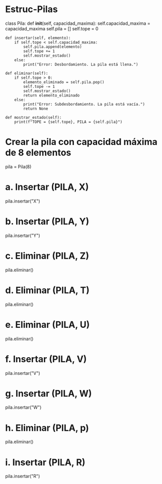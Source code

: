 # Estruc-Pilas
class Pila:
    def __init__(self, capacidad_maxima):
        self.capacidad_maxima = capacidad_maxima
        self.pila = []
        self.tope = 0

    def insertar(self, elemento):
        if self.tope < self.capacidad_maxima:
            self.pila.append(elemento)
            self.tope += 1
            self.mostrar_estado()
        else:
            print("Error: Desbordamiento. La pila está llena.")

    def eliminar(self):
        if self.tope > 0:
            elemento_eliminado = self.pila.pop()
            self.tope -= 1
            self.mostrar_estado()
            return elemento_eliminado
        else:
            print("Error: Subdesbordamiento. La pila está vacía.")
            return None

    def mostrar_estado(self):
        print(f"TOPE = {self.tope}, PILA = {self.pila}")

# Crear la pila con capacidad máxima de 8 elementos
pila = Pila(8)

# a. Insertar (PILA, X)
pila.insertar("X")

# b. Insertar (PILA, Y)
pila.insertar("Y")

# c. Eliminar (PILA, Z)
pila.eliminar()

# d. Eliminar (PILA, T)
pila.eliminar()

# e. Eliminar (PILA, U)
pila.eliminar()

# f. Insertar (PILA, V)
pila.insertar("V")

# g. Insertar (PILA, W)
pila.insertar("W")

# h. Eliminar (PILA, p)
pila.eliminar()

# i. Insertar (PILA, R)
pila.insertar("R")
